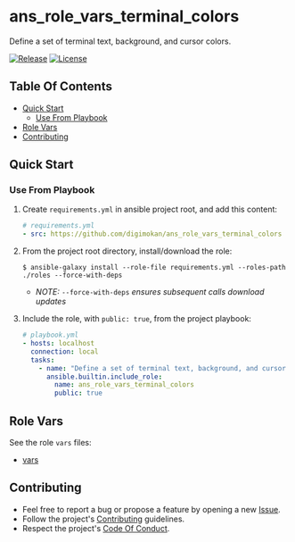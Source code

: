 # ans_role_vars_terminal_colors

Define a set of terminal text, background, and cursor colors.

[![Release](https://img.shields.io/github/release/digimokan/ans_role_vars_terminal_colors.svg?label=release)](https://github.com/digimokan/ans_role_vars_terminal_colors/releases/latest "Latest Release Notes")
[![License](https://img.shields.io/badge/license-MIT-blue.svg?label=license)](LICENSE.md "Project License")

## Table Of Contents

* [Quick Start](#quick-start)
    * [Use From Playbook](#use-from-playbook)
* [Role Vars](#role-vars)
* [Contributing](#contributing)

## Quick Start

### Use From Playbook

1. Create `requirements.yml` in ansible project root, and add this content:

   ```yaml
   # requirements.yml
   - src: https://github.com/digimokan/ans_role_vars_terminal_colors
   ```

2. From the project root directory, install/download the role:

   ```shell
   $ ansible-galaxy install --role-file requirements.yml --roles-path ./roles --force-with-deps
   ```

   * _NOTE:_ `--force-with-deps` _ensures subsequent calls download updates_

3. Include the role, with `public: true`, from the project playbook:

   ```yaml
   # playbook.yml
   - hosts: localhost
     connection: local
     tasks:
       - name: "Define a set of terminal text, background, and cursor colors"
         ansible.builtin.include_role:
           name: ans_role_vars_terminal_colors
           public: true
   ```

## Role Vars

See the role `vars` files:

  * [vars](../vars/main/)

## Contributing

* Feel free to report a bug or propose a feature by opening a new
  [Issue](https://github.com/digimokan/ans_role_vars_terminal_colors/issues).
* Follow the project's [Contributing](CONTRIBUTING.md) guidelines.
* Respect the project's [Code Of Conduct](CODE_OF_CONDUCT.md).

